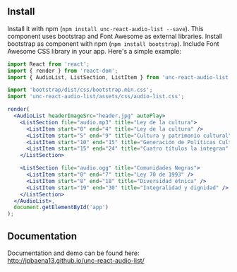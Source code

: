 ## Install

Install it with npm (`npm install unc-react-audio-list --save`). This component uses bootstrap and Font Awesome as external libraries.
Install bootstrap as component with npm (`npm install bootstrap`). Include Font Awesome CSS library in your app.
Here's a simple example:

```jsx
import React from 'react';
import { render } from 'react-dom';
import { AudioList, ListSection, ListItem } from 'unc-react-audio-list';

import 'bootstrap/dist/css/bootstrap.min.css';
import 'unc-react-audio-list/assets/css/audio-list.css';

render(
  <AudioList headerImageSrc="header.jpg" autoPlay>
    <ListSection file="audio.mp3" title="Ley de la cultura">
      <ListItem start="0" end="4" title="Ley de la cultura" />
      <ListItem start="5" end="9" title="Cultura y patrimonio cultural" />
      <ListItem start="10" end="15" title="Generación de Políticas Culturales" />
      <ListItem start="15" end="24" title="Cuatro títulos la integran" />
    </ListSection>

    <ListSection file="audio.ogg" title="Comunidades Negras">
      <ListItem start="0" end="7" title="Ley 70 de 1993" />
      <ListItem start="8" end="18" title="Diversidad étnica" />
      <ListItem start="19" end="30" title="Integralidad y dignidad" />
    </ListSection>
  </AudioList>,
  document.getElementById('app')
);
```

## Documentation

Documentation and demo can be found here: http://jpbaena13.github.io/unc-react-audio-list/